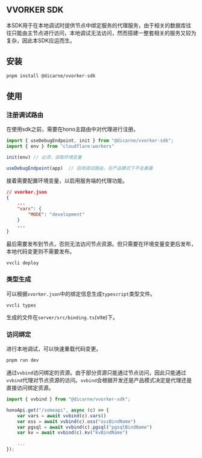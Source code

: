 ## VVORKER SDK

本SDK用于在本地调试时提供节点中绑定服务的代理服务，由于相关的数据库往往只能由主节点进行访问，本地调试无法访问，然而搭建一整套相关的服务又较为复杂，因此本SDK应运而生。

## 安装

```bash
pnpm install @dicarne/vvorker-sdk
```

## 使用


### 注册调试路由
在使用sdk之前，需要在hono主路由中对代理进行注册。

```typescript
import { useDebugEndpoint, init } from "@dicarne/vvorker-sdk";
import { env } from "cloudflare:workers"

init(env) // 必须，读取环境变量

useDebugEndpoint(app)  // 启用调试路由，在产品模式下不会暴露
```

接着需要配置环境变量，以启用服务端的代理功能。
```json
// vvorker.json
{
    ...
    "vars": {
        "MODE": "development"
    }
    ...
}

```

最后需要发布到节点，否则无法访问节点资源。但只需要在环境变量变更后发布，本地代码变更则不需要发布。
```bash
vvcli deploy
```

### 类型生成
可以根据`vvorker.json`中的绑定信息生成`typescript`类型文件。
```
vvcli types
```
生成的文件在`server/src/binding.ts`(vite)下。

### 访问绑定

进行本地调试，可以快速重载代码变更。
```bash
pnpm run dev
```

通过`vvbind`访问绑定的资源。由于部分资源只能通过节点访问，因此只能通过`vvbind`代理对节点资源的访问。`vvbind`会根据开发还是产品模式决定是代理还是直接访问绑定资源。

```typescript
import { vvbind } from "@dicarne/vvorker-sdk";

honoApi.get("/someapi", async (c) => {
    var vars = await vvbind(c).vars()
    var oss = await vvbind(c).oss("ossBindName")
    var pgsql = await vvbind(c).pgsql("pgsqlBindName")
    var kv = await vvbind(c).kv("kvBindName")

    ...
});
```